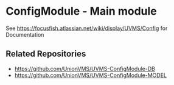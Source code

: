 # ConfigModule - Main module

See https://focusfish.atlassian.net/wiki/display/UVMS/Config for Documentation

## Related Repositories

* https://github.com/UnionVMS/UVMS-ConfigModule-DB
* https://github.com/UnionVMS/UVMS-ConfigModule-MODEL
